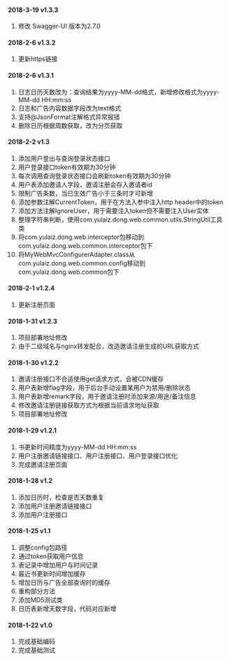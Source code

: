 #### 2018-3-19 v1.3.3
1.  修改 Swagger-UI 版本为2.7.0

#### 2018-2-6 v1.3.2
1.  更新https链接

#### 2018-2-6 v1.3.1
1.	日志日历天数改为：查询结果为yyyy-MM-dd格式，新增修改格式为yyyy-MM-dd HH:mm:ss
2.	日志和广告内容数据字段改为text格式
3.	支持@JsonFormat注解格式异常报错
4.	删除日历根据周数获取，改为分页获取

#### 2018-2-2 v1.3
1. 添加用户登出与查询登录状态接口
2. 用户登录接口token有效期为30分钟
3. 每次调用查询登录状态接口会刷新token有效期为30分钟
4. 用户表添加邀请人字段，邀请注册会存入邀请者id
5. 限制广告条数，当已生效广告小于三条时才可新增
6. 添加参数注解CurrentToken，用于在方法入参中注入http header中的token
7. 添加方法注解IgnoreUser，用于需要注入token但不需要注入User实体
8. 整理字符串判断，使用com.yulaiz.dong.web.common.utils.StringUtil工具类
9. 将com.yulaiz.dong.web.interceptor包移动到com.yulaiz.dong.web.common.interceptor包下
10. 将MyWebMvcConfigurerAdapter.class从com.yulaiz.dong.web.common.config移动到com.yulaiz.dong.web.common包下

#### 2018-2-1 v1.2.4
1. 更新注册页面

#### 2018-1-31 v1.2.3
1. 项目部署地址修改
2. 由于二级域名与nginx转发配合，改造邀请注册生成的URL获取方式

#### 2018-1-30 v1.2.2
1. 邀请注册接口不合适使用get请求方式，会被CDN缓存
2. 用户表新增flag字段，用于后台手动设置某用户为禁用/删除状态
3. 用户表新增remark字段，用于邀请注册时添加来源/用途/备注信息
4. 修改邀请注册链接获取方式为根据当前请求地址获取
5. 项目部署地址修改

#### 2018-1-29 v1.2.1
1. 书更新时间精度为yyyy-MM-dd HH:mm:ss
2. 用户注册邀请链接接口、用户注册接口、用户登录接口优化
3. 完成邀请注册页面

#### 2018-1-28 v1.2
1. 添加日历时，检查是否天数重复
2. 添加用户注册邀请链接接口
3. 添加用户注册接口

#### 2018-1-25 v1.1
1. 调整config包路径
2. 通过token获取用户信息
3. 表记录中增加用户与时间记录
4. 最近书更新时间增加缓存
5. 增加日历与广告全部查询时的缓存
6. 重构部分方法
7. 添加MD5测试类
8. 日历表新增天数字段，代码对应新增

#### 2018-1-22 v1.0
1. 完成基础编码
2. 完成基础测试